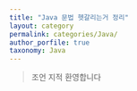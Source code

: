 ```yaml
---
title: "Java 문법 헷갈리는거 정리"
layout: category
permalink: categories/Java/
author_porfile: true
taxonomy: Java
---
```


> 조언 지적 환영합니다